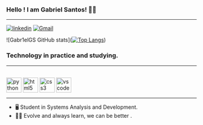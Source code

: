 ### Hello ! I am Gabriel Santos! 👋🏽
-------

[![linkedin](    https://img.shields.io/badge/LinkedIn-0077B5?style=for-the-badge&logo=linkedin&logoColor=white)](https://www.linkedin.com/in/gabriel-guilherme-467587278/)
[![Gmail](   https://img.shields.io/badge/Gmail-D14836?style=for-the-badge&logo=gmail&logoColor=white)](mailto:gabrielguilhermesantos18@gmail.com)


![Gabr1elGS GitHub stats]([![Top Langs](https://github-readme-stats.vercel.app/api/top-langs/?username=Gabr1elGS&layout=donut)](https://github.com/anuraghazra/github-readme-stats))

### Technology in practice and studying.
--------------------------------
<div style="display: inline_block"><br/>
    <img align= "center" alt= "python" src= "https://static-00.iconduck.com/assets.00/python-icon-256x256-9529fzj3.png"width="40px"/>
    <img align= "center" alt= "html5" src= "https://user-images.githubusercontent.com/25181517/192158954-f88b5814-d510-4564-b285-dff7d6400dad.png"width="40px"/>
    <img align= "center" alt= "css3" src= "https://user-images.githubusercontent.com/25181517/183898674-75a4a1b1-f960-4ea9-abcb-637170a00a75.png" width="40"/>
    <img align= "center" alt= "vscode" src= "https://user-images.githubusercontent.com/25181517/192108891-d86b6220-e232-423a-bf5f-90903e6887c3.png" width="40"/>
</div>

---

- 🖥️ Student in Systems Analysis and Development.
- 💪🏽 Evolve and always learn, we can be better .
